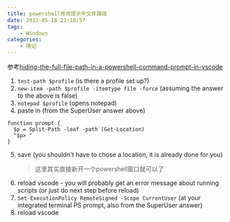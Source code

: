```yaml
---
title: powershell修改提示中文件路径
date: 2022-05-18 21:18:57
tags: 
    - Windows
categories: 
    - 随记
---
```

参考[hiding-the-full-file-path-in-a-powershell-command-prompt-in-vscode](https://stackoverflow.com/questions/52107170/hiding-the-full-file-path-in-a-powershell-command-prompt-in-vscode)
1. `test-path $profile` (is there a profile set up?)
2. `new-item -path $profile -itemtype file -force` (assuming the answer to the above is false)
3. `notepad $profile` (opens notepad)
4. paste in (from the SuperUser answer above)
```
function prompt {
  $p = Split-Path -leaf -path (Get-Location)
  "$p> "
}
```
5. save (you shouldn't have to chose a location, it is already done for you)
    > 这里其实直接新开一个powershell窗口就可以了
6. reload vscode - you will probably get an error message about running scripts (or just do next step before reload)
7. `Set-ExecutionPolicy RemoteSigned -Scope CurrentUser` (at your integrated terminal PS prompt, also from the SuperUser answer)
8. reload vscode